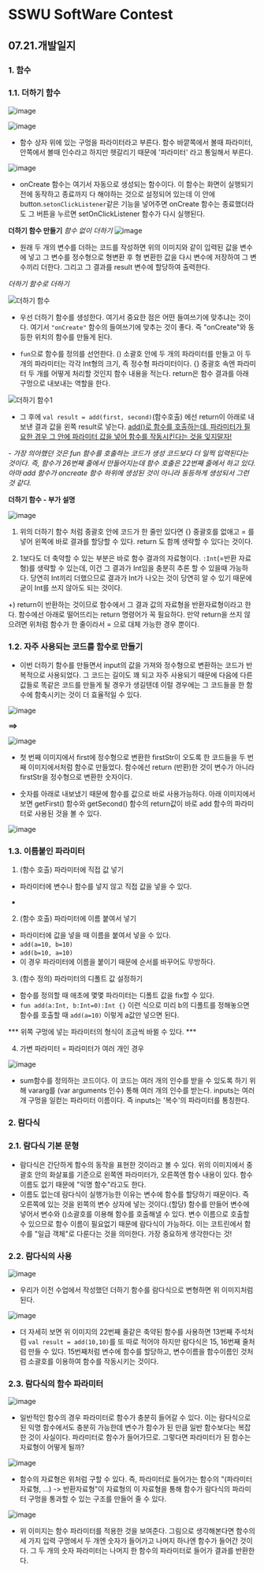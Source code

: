 # SSWU SoftWare Contest
## 07.21.개발일지

### 1. 함수 
### 1.1. 더하기 함수

![image](https://user-images.githubusercontent.com/65717358/126415144-255dbe4e-846a-4bc5-931b-d3e0d7d20c74.png)

![image](https://user-images.githubusercontent.com/65717358/126415162-7984689d-5354-48e3-ad96-0ecbda1b921a.png)


- 함수 상자 위에 있는 구멍을 파라미터라고 부른다. 함수 바깥쪽에서 볼때 파라미터, 안쪽에서 볼때 인수라고 하지만 헷갈리기 때문에 '파라미터' 라고 통일해서 부른다. 


![image](https://user-images.githubusercontent.com/65717358/126415518-c1eb9ec5-60e7-4931-8e69-0a4035543346.png)

- onCreate 함수는 여기서 자동으로 생성되는 함수이다. 이 함수는 화면이 실행되기 전에 동작하고 종료까지 다 해야하는 것으로 설정되어 있는데 이 안에 button.`setonClickListener`같은 기능을 넣어주면 onCreate 함수는 종료했더라도 그 버튼을 누르면 setOnClickListener 함수가 다시 실행된다. 

**더하기 함수 만들기**
*함수 없이 더하기*
![image](https://user-images.githubusercontent.com/65717358/126415927-32c04344-a33e-4487-8e22-973e83e80841.png)

- 원래 두 개의 변수를 더하는 코드를 작성하면 위의 이미지와 같이 입력된 값을 변수에 넣고 그 변수를 정수형으로 형변환 후 형 변환한 값을 다시 변수에 저장하여 그 변수끼리 더한다. 그리고 그 결과를 result 변수에 할당하여 출력한다. 

*더하기 함수로 더하기*

![더하기 함수](https://user-images.githubusercontent.com/65717358/126416527-e5cc522f-b03f-4a0e-9e32-ac17b234a515.png)

- 우선 더하기 함수를 생성한다. 여기서 중요한 점은 어떤 들여쓰기에 맞추냐는 것이다. 여기서 `"onCreate"` 함수의 들여쓰기에 맞추는 것이 좋다. 즉 "onCreate"와 동등한 위치의 함수를 만들게 된다. 

- `fun`으로 함수를 정의를 선언한다. () 소괄호 안에 두 개의 파라미터를 만들고 이 두 개의 파라미터는 각각 Int형의 크기, 즉 정수형 파라미터이다. {} 중괄호 속엔 파라미터 두 개를 어떻게 처리할 것인지 함수 내용을 적는다. return은 함수 결과를 아래 구멍으로 내보내는 역할을 한다. 

![더하기 함수1](https://user-images.githubusercontent.com/65717358/126416913-1f7deaeb-e3d0-409d-b20d-037f27067f65.png)

- 그 후에 `val result = add(first, second)`(함수호출) 에선 return이 아래로 내보낸 결과 값을 왼쪽 result로 넣는다. <u>add()로 함수를 호출하는데, 파라미터가 필요한 경우 그 안에 파라미터 값을 넣어 함수를 작동시킨다는 것을 잊지말자!</u>

*- 가장 의아했던 것은 fun 함수를 호출하는 코드가 생성 코드보다 더 일찍 입력된다는 것이다. 즉, 함수가 26번째 줄에서 만들어지는데 함수 호출은 22번째 줄에서 하고 있다. 아마 add 함수가 oncreate 함수 하위에 생성된 것이 아니라 동등하게 생성되서 그런 것 같다.* 

**더하기 함수 - 부가 설명**

![image](https://user-images.githubusercontent.com/65717358/126417870-a4732d45-a944-414d-a45b-9ebfb6d4e89c.png)

1) 위의 더하기 함수 처럼 중괄호 안에 코드가 한 줄만 있다면 {} 중괄호를 없애고 = 를 넣어 왼쪽에 바로 결과를 할당할 수 있다. return 도 함께 생략할 수 있다는 것이다. 

2) 1보다도 더 축약할 수 있는 부분은 바로 함수 결과의 자료형이다. `:Int`(=반환 자료형)를 생략할 수 있는데, 이건 그 결과가 Int임을 충분히 추론 할 수 있을때 가능하다. 당연히 Int끼리 더했으므로 결과가 Int가 나오는 것이 당연히 알 수 있기 때문에 굳이 Int를 쓰지 않아도 되는 것이다. 

+) return이 반환하는 것이므로 함수에서 그 결과 값의 자료형을 반환자료형이라고 한다. 함수에선 아래로 떨어뜨리는 return 명령어가 꼭 필요하다. 만약 return을 쓰지 않으려면 위처럼 함수가 한 줄이라서 = 으로 대체 가능한 경우 뿐이다. 

### 1.2. 자주 사용되는 코드를 함수로 만들기

- 이번 더하기 함수를 만들면서 input의 값을 가져와 정수형으로 변환하는 코드가 반복적으로 사용되었다. 그 코드는 길이도 꽤 되고 자주 사용되기 때문에 다음에 다른 값들로 똑같은 코드를 만들게 될 경우가 생길텐데 이럴 경우에는 그 코드들을 한 함수에 함축시키는 것이 더 효율적일 수 있다. 

![image](https://user-images.githubusercontent.com/65717358/126420350-0fc525e2-4181-4c96-b10c-708803e40212.png)

 **==>** 

![image](https://user-images.githubusercontent.com/65717358/126420298-df2f4633-6c5e-499a-b98d-7ea1b4fe1ed3.png)

- 첫 번째 이미지에서 first에 정수형으로 변환한 firstStr이 오도록 한 코드들을 
두 번째 이미지에서처럼 함수로 만들었다. 함수에선 return (반환)한 것이 변수가 아니라 firstStr을 정수형으로 변환한 숫자이다. 

- 숫자를 아래로 내보냈기 때문에 함수를 값으로 바로 사용가능하다. 아래 이미지에서 보면 getFirst() 함수와 getSecond() 함수의 return값이 바로 add 함수의 파라미터로 사용된 것을 볼 수 있다. 

![image](https://user-images.githubusercontent.com/65717358/126420677-c8c80887-a08a-4b46-9c33-b78e7db87675.png)
 
### 1.3. 이름붙인 파라미터

1) (함수 호출) 파라미터에 직접 값 넣기

- 파라미터에 변수나 함수를 넣지 않고 직접 값을 넣을 수 있다. 
- ``` add(10,10)

2) (함수 호출) 파라미터에 이름 붙여서 넣기 

- 파라미터에 값을 넣을 때 이름을 붙여서 넣을 수 있다.
- ```add(a=10, b=10)```
- ```add(b=10, a=10)``` 
- 이 경우 파라미터에 이름을 붙이기 때문에 순서를 바꾸어도 무방하다.  

3) (함수 정의) 파라미터의 디폴트 값 설정하기 

- 함수를 정의할 때 애초에 몇몇 파라미터는 디폴트 값을 fix할 수 있다. 
- ```fun add(a:Int, b:Int=0):Int {}``` 이런 식으로 미리 b의 디폴트를 정해놓으면 
  함수를 호출할 때 `add(a=10)` 이렇게 a값만 넣으면 된다. 
  
*** 위쪽 구멍에 넣는 파라미터의 형식이 조금씩 바뀔 수 있다. *** 

4) 가변 파라미터 = 파라미터가 여러 개인 경우

![image](https://user-images.githubusercontent.com/65717358/126423017-517a0c8a-d2c1-4429-829a-a16fb8193013.png)

- sum함수를 정의하는 코드이다. 이 코드는 여러 개의 인수를 받을 수 있도록 하기 위해 vararg를 (var arguments 인수) 통해 여러 개의 인수를 받는다. inputs는 여러 개 구멍을 일컫는 파라미터 이름이다. 즉 inputs는 '복수'의 파라미터를 통칭한다. 


### 2. 람다식
### 2.1. 람다식 기본 문형 

- 람다식은 간단하게 함수의 동작을 표현한 것이라고 볼 수 있다. 위의 이미지에서 중괄호 안의 화살표를 기준으로 왼쪽엔 파라미터가, 오른쪽엔 함수 내용이 있다. 함수 이름도 없기 때문에 "익명 함수"라고도 한다. 
- 이름도 없는데 람다식이 실행가능한 이유는 변수에 함수를 할당하기 때문이다. 즉 오른쪽에 있는 것을 왼쪽의 변수 상자에 넣는 것이다.(할당) 함수를 만들어 변수에 넣어서 변수와 ()소괄호를 이용해 함수를 호출해낼 수 있다. 변수 이름으로 호출할 수 있으므로 함수 이름이 필요없기 때문에 람다식이 가능하다. 이는 코트린에서 함수를 "일급 객체"로 다룬다는 것을 의미한다. 가장 중요하게 생각한다는 것! 

### 2.2. 람다식의 사용 

![image](https://user-images.githubusercontent.com/65717358/126427904-af814246-952a-4111-86b3-59804acfc5da.png)
 
- 우리가 이전 수업에서 작성했던 더하기 함수를 람다식으로 변형하면 위 이미지처럼 된다. 

![image](https://user-images.githubusercontent.com/65717358/126427968-3e62fdf0-01a2-4190-b84d-409216840370.png)

- 더 자세히 보면 위 이미지의 22번째 줄같은 축약된 함수를 사용하면 13번째 주석처럼 ```val result = add(10,10)```를 또 따로 적어야 하지만 람다식은 15, 16번째 줄처럼 만들 수 있다. 15번째처럼 변수에 함수를 할당하고, 변수이름을 함수이름인 것처럼 소괄호를 이용하여 함수를 작동시키는 것이다. 

### 2.3. 람다식의 함수 파라미터

![image](https://user-images.githubusercontent.com/65717358/126428571-b8b4b494-20cd-4316-913e-c980017440f2.png)

- 일반적인 함수의 경우 파라미터로 함수가 충분히 들어갈 수 있다. 이는 람다식으로 된 익명 함수에서도 충분히 가능한데 변수가 함수가 된 만큼 일반 함수보다는 복잡한 것이 사실이다. 파라미터로 함수가 들어가므로. 그렇다면 파라미터가 된 함수는 자료형이 어떻게 될까? 

![image](https://user-images.githubusercontent.com/65717358/126428972-a2222a29-a186-4513-b7bd-f06b27ba5717.png)

- 함수의 자료형은 위처럼 구할 수 있다. 즉, 파라미터로 들어가는 함수의 "(파라미터 자료형, ...) -> 반환자료형"이 자료형의  이 자료형을 통해 함수가 람다식의 파라미터 구멍을 통과할 수 있는 구조를 만들어 줄 수 있다. 

![image](https://user-images.githubusercontent.com/65717358/126429863-b6de8290-0082-4a14-a2b9-4d800a400ad2.png)

- 위 이미지는 함수 파라미터를 적용한 것을 보여준다. 그림으로 생각해본다면 함수의 세 가지 입력 구멍에서 두 개엔 숫자가 들어가고 나머지 하나엔 함수가 들어간 것이다. 그 두 개의 숫자 파라미터는 나머지 한 함수의 파라미터로 들어가 결과를 반환한다. 




